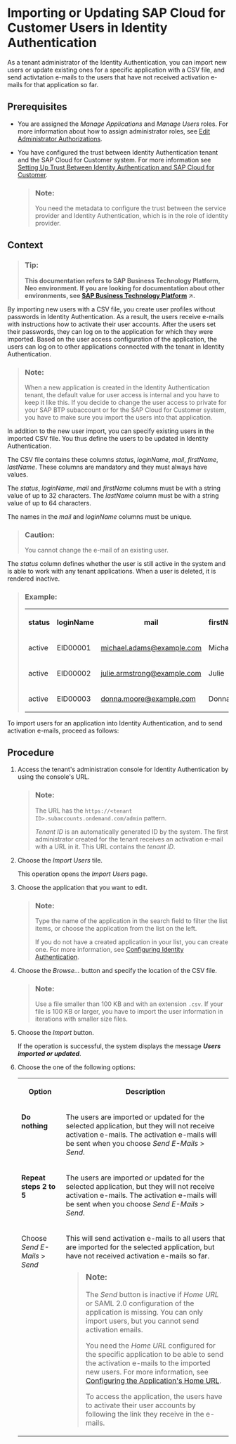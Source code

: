 <!-- loio0704d6c71e424d36b0b35a095c0372dd -->

# Importing or Updating SAP Cloud for Customer Users in Identity Authentication

As a tenant administrator of the Identity Authentication, you can import new users or update existing ones for a specific application with a CSV file, and send activtation e-mails to the users that have not received activation e-mails for that application so far.



## Prerequisites

-   You are assigned the *Manage Applications* and *Manage Users* roles. For more information about how to assign administrator roles, see [Edit Administrator Authorizations](https://help.sap.com/viewer/6d6d63354d1242d185ab4830fc04feb1/Cloud/en-US/86ee37423f8945a1898faff1e6308756.html).

-   You have configured the trust between Identity Authentication tenant and the SAP Cloud for Customer system. For more information see [Setting Up Trust Between Identity Authentication and SAP Cloud for Customer](setting-up-trust-between-identity-authentication-and-sap-cloud-for-customer-e8b6db5.md).

    > ### Note:  
    > You need the metadata to configure the trust between the service provider and Identity Authentication, which is in the role of identity provider.




## Context

> ### Tip:  
> **This documentation refers to SAP Business Technology Platform, Neo environment. If you are looking for documentation about other environments, see [SAP Business Technology Platform](https://help.sap.com/viewer/65de2977205c403bbc107264b8eccf4b/Cloud/en-US/6a2c1ab5a31b4ed9a2ce17a5329e1dd8.html "SAP Business Technology Platform (SAP BTP) is an integrated offering comprised of four technology portfolios: database and data management, application development and integration, analytics, and intelligent technologies. The platform offers users the ability to turn data into business value, compose end-to-end business processes, and build and extend SAP applications quickly.") :arrow_upper_right:.**

By importing new users with a CSV file, you create user profiles without passwords in Identity Authentication. As a result, the users receive e-mails with instructions how to activate their user accounts. After the users set their passwords, they can log on to the application for which they were imported. Based on the user access configuration of the application, the users can log on to other applications connected with the tenant in Identity Authentication.

> ### Note:  
> When a new application is created in the Identity Authentication tenant, the default value for user access is internal and you have to keep it like this. If you decide to change the user access to private for your SAP BTP subaccount or for the SAP Cloud for Customer system, you have to make sure you import the users into that application.

In addition to the new user import, you can specify existing users in the imported CSV file. You thus define the users to be updated in Identity Authentication.

The CSV file contains these columns *status*, *loginName*, *mail*, *firstName*, *lastName*. These columns are mandatory and they must always have values.

The *status*, *loginName*, *mail* and *firstName* columns must be with a string value of up to 32 characters. The *lastName* column must be with a string value of up to 64 characters.

The names in the *mail* and *loginName* columns must be unique.

> ### Caution:  
> You cannot change the e-mail of an existing user.

The *status* column defines whether the user is still active in the system and is able to work with any tenant applications. When a user is deleted, it is rendered inactive.

> ### Example:  
> 
> <table>
> <tr>
> <th valign="top">
> 
> status
> 
> 
> 
> </th>
> <th valign="top">
> 
> loginName
> 
> 
> 
> </th>
> <th valign="top">
> 
> mail
> 
> 
> 
> </th>
> <th valign="top">
> 
> firstName
> 
> 
> 
> </th>
> <th valign="top">
> 
> lastName
> 
> 
> 
> </th>
> </tr>
> <tr>
> <td valign="top">
> 
> active
> 
> 
> 
> </td>
> <td valign="top">
> 
> EID00001
> 
> 
> 
> </td>
> <td valign="top">
> 
> michael.adams@example.com
> 
> 
> 
> </td>
> <td valign="top">
> 
> Michael
> 
> 
> 
> </td>
> <td valign="top">
> 
> Adams
> 
> 
> 
> </td>
> </tr>
> <tr>
> <td valign="top">
> 
> active
> 
> 
> 
> </td>
> <td valign="top">
> 
> EID00002
> 
> 
> 
> </td>
> <td valign="top">
> 
> julie.armstrong@example.com
> 
> 
> 
> </td>
> <td valign="top">
> 
> Julie
> 
> 
> 
> </td>
> <td valign="top">
> 
> Armstrong
> 
> 
> 
> </td>
> </tr>
> <tr>
> <td valign="top">
> 
> active
> 
> 
> 
> </td>
> <td valign="top">
> 
> EID00003
> 
> 
> 
> </td>
> <td valign="top">
> 
> donna.moore@example.com
> 
> 
> 
> </td>
> <td valign="top">
> 
> Donna
> 
> 
> 
> </td>
> <td valign="top">
> 
> Moore
> 
> 
> 
> </td>
> </tr>
> </table>

To import users for an application into Identity Authentication, and to send activation e-mails, proceed as follows:



## Procedure

1.  Access the tenant's administration console for Identity Authentication by using the console's URL.

    > ### Note:  
    > The URL has the `https://<tenant ID>.subaccounts.ondemand.com/admin` pattern.
    > 
    > *Tenant ID* is an automatically generated ID by the system. The first administrator created for the tenant receives an activation e-mail with a URL in it. This URL contains the *tenant ID*.

2.  Choose the *Import Users* tile.

    This operation opens the *Import Users* page.

3.  Choose the application that you want to edit.

    > ### Note:  
    > Type the name of the application in the search field to filter the list items, or choose the application from the list on the left.
    > 
    > If you do not have a created application in your list, you can create one. For more information, see [Configuring Identity Authentication](configuring-identity-authentication-82db0cf.md).

4.  Choose the *Browse...* button and specify the location of the CSV file.

    > ### Note:  
    > Use a file smaller than 100 KB and with an extension `.csv`. If your file is 100 KB or larger, you have to import the user information in iterations with smaller size files.

5.  Choose the *Import* button.

    If the operation is successful, the system displays the message ***Users imported or updated***.

6.  Choose the one of the following options:


    <table>
    <tr>
    <th valign="top">

    Option


    
    </th>
    <th valign="top">

    Description


    
    </th>
    </tr>
    <tr>
    <td valign="top">

    **Do nothing**


    
    </td>
    <td valign="top">

    The users are imported or updated for the selected application, but they will not receive activation e-mails. The activation e-mails will be sent when you choose *Send E-Mails* \> *Send*.


    
    </td>
    </tr>
    <tr>
    <td valign="top">

    **Repeat steps 2 to 5**


    
    </td>
    <td valign="top">

    The users are imported or updated for the selected application, but they will not receive activation e-mails. The activation e-mails will be sent when you choose *Send E-Mails* \> *Send*.


    
    </td>
    </tr>
    <tr>
    <td valign="top">

    Choose *Send E-Mails* \> *Send*


    
    </td>
    <td valign="top">

    This will send activation e-mails to all users that are imported for the selected application, but have not received activation e-mails so far.

    > ### Note:  
    > The *Send* button is inactive if *Home URL* or SAML 2.0 configuration of the application is missing. You can only import users, but you cannot send activation emails.
    > 
    > You need the *Home URL* configured for the specific application to be able to send the activation e-mails to the imported new users. For more information, see [Configuring the Application's Home URL](configuring-the-application-s-home-url-dbd170e.md).
    > 
    > To access the application, the users have to activate their user accounts by following the link they receive in the e-mails.


    
    </td>
    </tr>
    </table>
    

